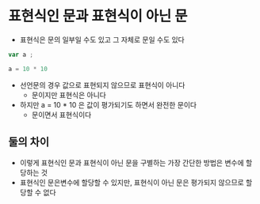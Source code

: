 # 표현식인 문과 표현식이 아닌 문
- 표현식은 문의 일부일 수도 있고 그 자체로 문일 수도 있다
```typescript
var a ;

a = 10 * 10
```
- 선언문의 경우 값으로 표현되지 않으므로 표현식이 아니다
  - 문이지만 표현식은 아니다
- 하지만 a = 10 * 10 은 값이 평가되기도 하면서 완전한 문이다
  - 문이면서 표현식이다

## 둘의 차이
- 이렇게 표현식인 문과 표현식이 아닌 문을 구별하는 가장 간단한 방법은 변수에 할당하는 것
- 표현식인 문은변수에 할당할 수 있지만, 표현식이 아닌 문은 평가되지 않으므로 할당할 수 없다

